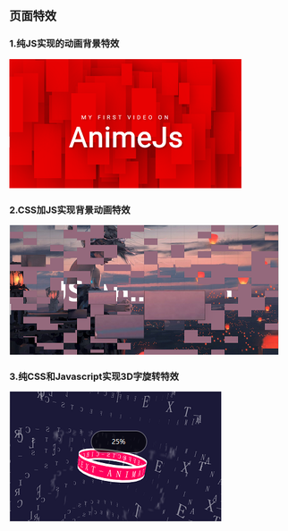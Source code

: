## 页面特效

### 1.纯JS实现的动画背景特效
![1.纯JS实现的动画背景特效](./assets/README/1.纯JS实现的动画背景特效.png)

### 2.CSS加JS实现背景动画特效
![2.CSS加JS实现背景动画特效](./assets/README/2.CSS加JS实现背景动画特效.png)

### 3.纯CSS和Javascript实现3D字旋转特效
![3.纯CSS和Javascript实现3D字旋转特效](./assets/README/3.纯CSS和Javascript实现3D字旋转特效.png)